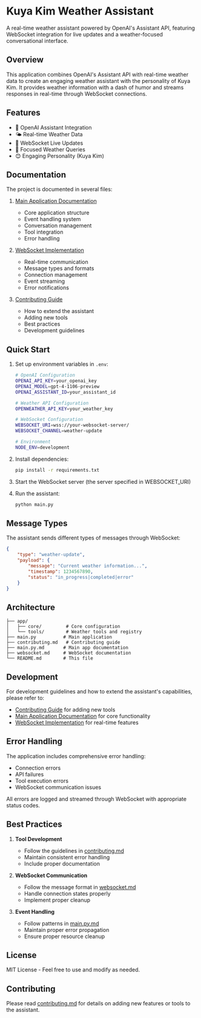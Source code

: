 # Kuya Kim Weather Assistant

A real-time weather assistant powered by OpenAI's Assistant API, featuring WebSocket integration for live updates and a weather-focused conversational interface.

## Overview

This application combines OpenAI's Assistant API with real-time weather data to create an engaging weather assistant with the personality of Kuya Kim. It provides weather information with a dash of humor and streams responses in real-time through WebSocket connections.

## Features

- 🤖 OpenAI Assistant Integration
- 🌤️ Real-time Weather Data
- 📡 WebSocket Live Updates
- 🎯 Focused Weather Queries
- 😊 Engaging Personality (Kuya Kim)

## Documentation

The project is documented in several files:

1. [Main Application Documentation](main.py.md)
   - Core application structure
   - Event handling system
   - Conversation management
   - Tool integration
   - Error handling

2. [WebSocket Implementation](websocket.md)
   - Real-time communication
   - Message types and formats
   - Connection management
   - Event streaming
   - Error notifications

3. [Contributing Guide](contributing.md)
   - How to extend the assistant
   - Adding new tools
   - Best practices
   - Development guidelines

## Quick Start

1. Set up environment variables in `.env`:
   ```bash
   # OpenAI Configuration
   OPENAI_API_KEY=your_openai_key
   OPENAI_MODEL=gpt-4-1106-preview
   OPENAI_ASSISTANT_ID=your_assistant_id

   # Weather API Configuration
   OPENWEATHER_API_KEY=your_weather_key

   # WebSocket Configuration
   WEBSOCKET_URI=wss://your-websocket-server/
   WEBSOCKET_CHANNEL=weather-update

   # Environment
   NODE_ENV=development
   ```

2. Install dependencies:
   ```bash
   pip install -r requirements.txt
   ```

3. Start the WebSocket server (the server specified in WEBSOCKET_URI)

4. Run the assistant:
   ```bash
   python main.py
   ```

## Message Types

The assistant sends different types of messages through WebSocket:

```json
{
    "type": "weather-update",
    "payload": {
        "message": "Current weather information...",
        "timestamp": 1234567890,
        "status": "in_progress|completed|error"
    }
}
```

## Architecture

```
├── app/
│   ├── core/         # Core configuration
│   └── tools/        # Weather tools and registry
├── main.py          # Main application
├── contributing.md   # Contributing guide
├── main.py.md       # Main app documentation
├── websocket.md     # WebSocket documentation
└── README.md        # This file
```

## Development

For development guidelines and how to extend the assistant's capabilities, please refer to:
- [Contributing Guide](contributing.md) for adding new tools
- [Main Application Documentation](main.py.md) for core functionality
- [WebSocket Implementation](websocket.md) for real-time features

## Error Handling

The application includes comprehensive error handling:
- Connection errors
- API failures
- Tool execution errors
- WebSocket communication issues

All errors are logged and streamed through WebSocket with appropriate status codes.

## Best Practices

1. **Tool Development**
   - Follow the guidelines in [contributing.md](contributing.md)
   - Maintain consistent error handling
   - Include proper documentation

2. **WebSocket Communication**
   - Follow the message format in [websocket.md](websocket.md)
   - Handle connection states properly
   - Implement proper cleanup

3. **Event Handling**
   - Follow patterns in [main.py.md](main.py.md)
   - Maintain proper error propagation
   - Ensure proper resource cleanup

## License

MIT License - Feel free to use and modify as needed.

## Contributing

Please read [contributing.md](contributing.md) for details on adding new features or tools to the assistant. 